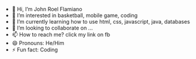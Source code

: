 - 👋 Hi, I’m John Roel Flamiano
- 👀 I’m interested in basketball, mobile game, coding
- 🌱 I’m currently learning how to use html, css, javascript, java, databases
- 💞️ I’m looking to collaborate on ...
- 📫 How to reach me? click my link on fb
- 😄 Pronouns: He/Him
- ⚡ Fun fact: Coding

<!---
Flamiano/Flamiano is a ✨ special ✨ repository because its `README.md` (this file) appears on your GitHub profile.
You can click the Preview link to take a look at your changes.
--->
